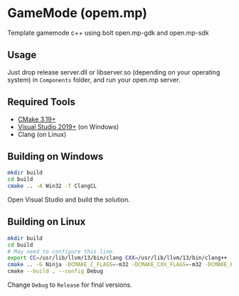 # GameMode (opem.mp)
Template gamemode c++ using bolt open.mp-gdk and open.mp-sdk

## Usage

Just drop release server.dll or libserver.so (depending on your operating system) in `Components` folder, and run your open.mp server.

## Required Tools

* [CMake 3.19+](https://cmake.org/)
* [Visual Studio 2019+](https://www.visualstudio.com/) (on Windows)
* Clang (on Linux)

## Building on Windows

```bash
mkdir build
cd build
cmake .. -A Win32 -T ClangCL
```

Open Visual Studio and build the solution.

## Building on Linux

```bash
mkdir build
cd build
# May need to configure this line.
export CC=/usr/lib/llvm/13/bin/clang CXX=/usr/lib/llvm/13/bin/clang++
cmake .. -G Ninja -DCMAKE_C_FLAGS=-m32 -DCMAKE_CXX_FLAGS=-m32 -DCMAKE_BUILD_TYPE=Debug \
cmake --build . --config Debug
```

Change `Debug` to `Release` for final versions.
